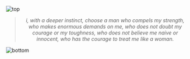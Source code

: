 ![top](https://github.com/user-attachments/assets/c0ff87ae-14a3-4edd-a449-ee6e0e2f73f5)

<!-- quote-start -->
<div align="center">

> *i, with a deeper instinct, choose a man who compels my strength, who makes enormous demands on me, who does not doubt my courage or my toughness, who does not believe me naive or innocent, who has the courage to treat me like a woman.*

</div>
<!-- quote-end -->


![bottom](https://github.com/user-attachments/assets/bf2cc040-2664-4cf3-8aaa-9d397c8a8f5c)
